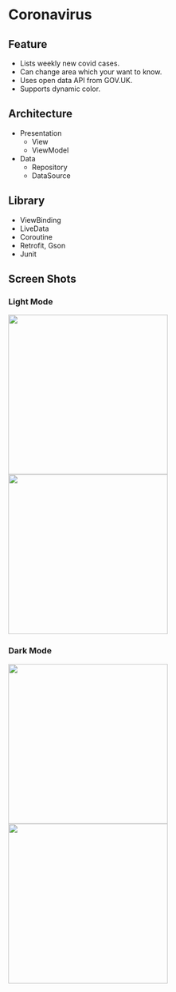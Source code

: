 # Coronavirus

## Feature
- Lists weekly new covid cases.
- Can change area which your want to know.
- Uses open data API from GOV.UK.
- Supports dynamic color.

## Architecture
- Presentation
  - View
  - ViewModel
- Data
  - Repository
  - DataSource

## Library
  - ViewBinding
  - LiveData
  - Coroutine
  - Retrofit, Gson
  - Junit

## Screen Shots

### Light Mode
<img src="https://user-images.githubusercontent.com/12123123/175833750-3e0d4886-18c1-4208-9359-05a7d7015a14.png" width="320"/>    <img src="https://user-images.githubusercontent.com/12123123/175833752-93394285-4dac-46ed-b3f8-f7ebc352d186.png" width="320"/>

### Dark Mode
<img src="https://user-images.githubusercontent.com/12123123/175833776-8902fed6-de5f-4d8f-8028-8c42cf3a3790.png" width="320"/>    <img src="https://user-images.githubusercontent.com/12123123/175833779-053514bc-bb9c-442b-ada4-7bb8dade4392.png" width="320"/>
